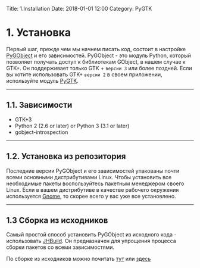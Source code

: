 Title: 1.Installation
Date: 2018-01-01 12:00
Category: PyGTK

# 1. Установка

Первый шаг, прежде чем мы начнем писать код, состоит в настройке [PyGObject](https://wiki.gnome.org/action/show/Projects/PyGObject) и его зависимостей. PyGObject - это модуль Python, который позволяет получать доступ к библиотекам GObject, в нашем случае к GTK+. Он поддерживает только GTK + `версии 3` или более поздней. Если вы хотите использовать GTK+ `версии 2` в своем приложении, используйте модуль [PyGTK](http://www.pygtk.org/).

---

## 1.1. Зависимости

- GTK+3
- Python 2 (2.6 or later) or Python 3 (3.1 or later)
- gobject-introspection

---

## 1.2. Установка из репозитория

Последние версии PyGObject и его зависимостей упакованы почти всеми основными дистрибутивами Linux. Чтобы установить все необходимые пакеты воспользуйтесь пакетным менеджером своего Linux. Если в вашем дистрибутиве в качестве рабочего окружения используется [Gnome](https://www.gnome.org/), то скорее всего у вас уже все установлено.

---

## 1.3 Сборка из исходников

Самый простой способ установить PyGObject из исходного кода - использовать [JHBuild](https://wiki.gnome.org/action/show/Projects/Jhbuild). Он предназначен для упрощения процесса сборки пакетов со всеми зависимостями.

По сборке из исходников можно почитать [тут](https://python-gtk-3-tutorial.readthedocs.io/en/latest/install.html#installing-from-source) или [здесь](https://developer.gnome.org/jhbuild/unstable/)

